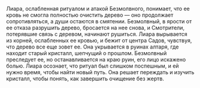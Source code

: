 Лиара, ослабленная ритуалом и атакой Безмолвного, понимает, что ее кровь не смогла полностью очистить дерево — оно продолжает сопротивляться, а души остаются в смятении. Безмолвный, в ярости от ее отказа разрушить дерево, бросается на нее снова, и Смотрители, потерявшие связь с деревом, начинают рушиться. Лиара вырывается из корней, ослабленных ее кровью, и бежит от центра Садов, чувствуя, что дерево все еще зовет ее. Она укрывается в руинах алтаря, где находит старый кристалл, шепчущий о прошлом. Безмолвный преследует ее, но останавливается на краю руин, его лицо искажено болью. Лиара осознает, что ритуал был слишком поспешным, и ей нужно время, чтобы найти новый путь. Она решает переждать и изучить кристалл, чтобы понять, как завершить очищение без жертв.